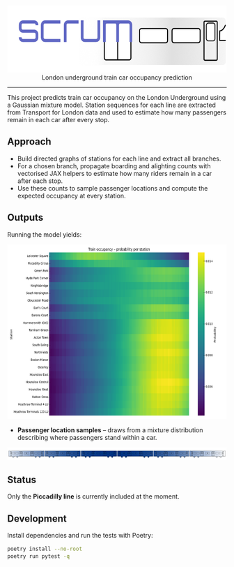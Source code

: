 <p align="center">
  <img width="572" height="153" src="assets/scrum_logo.png">
  <br>
      London underground train car occupancy prediction
</p>

---

This project predicts train car occupancy on the London Underground using
a Gaussian mixture model. Station sequences for each line are
extracted from Transport for London data and used to estimate how many
passengers remain in each car after every stop.

## Approach
- Build directed graphs of stations for each line and extract all branches.
- For a chosen branch, propagate boarding and alighting counts with vectorised
  JAX helpers to estimate how many riders remain in a car after each stop.
- Use these counts to sample passenger locations and compute the expected
  occupancy at every station.

## Outputs
Running the model yields:
<p align="center">
  <img width="600" height="400" src="assets/occupancy_prob.png">
</p>

- **Passenger location samples** – draws from a mixture distribution describing
  where passengers stand within a car.

<p align="center">
  <img width="600" height="30" src="assets/train.png">
</p>

## Status
Only the **Piccadilly line** is currently included at the moment.

## Development
Install dependencies and run the tests with Poetry:

```bash
poetry install --no-root
poetry run pytest -q
```
